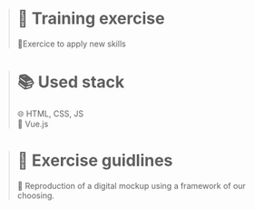 ># 👥 Training exercise
>
> 💪Exercice to apply new skills
>

># 📚 Used stack
>
>🌐 HTML, CSS, JS <br>
>🧩 Vue.js
>

># 📑 Exercise guidlines
>
>📄 Reproduction of a digital mockup using a framework of our choosing.
>
